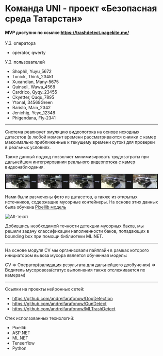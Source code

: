 # Команда UNI - проект «Безопасная среда Татарстан»

#### MVP доступно по ссылке https://trashdetect.pagekite.me/  
У.З. оператора 
- operator, qwerty

У.З. пользователей  
- Shophil,  Yuyu_5672
- Tonick,  Think_23451
- Xuxandian,  Many-5675
- Quinsell,  Wawa_4568
- Cardrico,  Qyqy_23455
- Ckyetter,  Ququ_7895
- Ytonal,  34569Green
- Barislo,  Main_2342
- Jenichig,  Yeye_12348
- Phigendana,  Fly-2341



____

Система реализует эмуляцию видеопотока на основе исходных датасетов (в любой момент времени рассматриваются снимки с камер максимально приближенные к текущему времени суток) для проверки в реальных условиях.

Также данный подход позволяет минимизировать трудозатраты при дальнейшем интегрировании реального видеопотока с камер видеонаблюдения.

![Alt-текст](https://raw.githubusercontent.com/andreifarafonow/BSTDetection/master/WebApplication1/Без%20имени-1.png)

Нами были размечены фото из датасетов, а также из открытых источников, содержащие мусорные контейнеры. На основе этих данных была обучена <a href="https://drive.google.com/file/d/1ymdzasB2Q_rCSX_jcpHGbLbaTAOtNuHX/view?usp=sharing">Pixellib модель</a>

![Alt-текст](https://sun9-52.userapi.com/impg/6hGMIUelbpmlASKxeMQXRVF3MOpcZ7QPeVB9Xg/gpca9sMhsDw.jpg?size=230x161&quality=95&sign=68885e1d35fdf16682ed23fccfa29615&type=album)

Добившись необходимой точности детекции мусорных баков, мы решили задачу классификации наполненности баков, попадающих в bounding box при помощи библиотеки ML.NET.

____

На основе модуля CV мы организовали пайплайн в рамках которого инициатором вывоза мусора является обученная модель:

CV => Оператор(валидация результата для дальнейшего дообучения) => Водитель мусоровоза(статус выполнения также отслеживается по камерам)

____

Ссылки на проекты нейронных сетей:
- https://github.com/andreifarafonow/DogDetection
- https://github.com/andreifarafonow/GunDetect
- https://github.com/andreifarafonow/MLTrashDetect


Стек исползованных технологий:
- Pixellib 
- ASP.NET
- ML.NET
- Tenserflow
- Python

